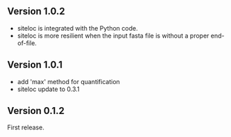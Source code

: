 ## Version 1.0.2

- siteloc is integrated with the Python code.
- siteloc is more resilient when the input fasta file is without a proper end-of-file.

## Version 1.0.1

- add 'max' method for quantification
- siteloc update to 0.3.1

## Version 0.1.2

First release.

